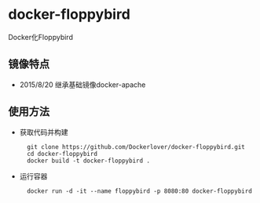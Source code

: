 # docker-floppybird

Docker化Floppybird

## 镜像特点

- 2015/8/20 继承基础镜像docker-apache

## 使用方法

- 获取代码并构建

        git clone https://github.com/Dockerlover/docker-floppybird.git
        cd docker-floppybird
        docker build -t docker-floppybird .

- 运行容器

        docker run -d -it --name floppybird -p 8080:80 docker-floppybird
